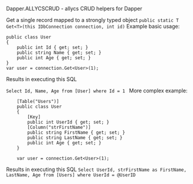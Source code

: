  Dapper.ALLYCSCRUD - allycs CRUD helpers for Dapper

 Get a single record mapped to a strongly typed object
`
 public static T Get<T>(this IDbConnection connection, int id)
`
 Example basic usage:
```
public class User
{
    public int Id { get; set; }
    public string Name { get; set; }
    public int Age { get; set; }
} 
var user = connection.Get<User>(1);  
 ```    
 Results in executing this SQL

`Select Id, Name, Age from [User] where Id = 1 `
 More complex example:
```
    [Table("Users")]
    public class User
    {
        [Key]
        public int UserId { get; set; }
        [Column("strFirstName")]
        public string FirstName { get; set; }
        public string LastName { get; set; }
        public int Age { get; set; }
    }
    
    var user = connection.Get<User>(1);  
```
 Results in executing this SQL
`
Select UserId, strFirstName as FirstName, LastName, Age from [Users] where UserId = @UserID
`
